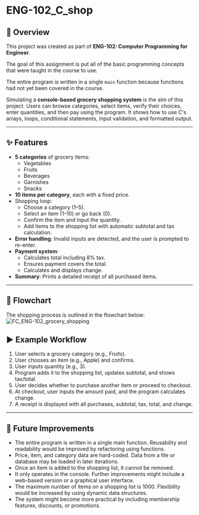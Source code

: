 # ENG-102_C_shop

## 📖 Overview
This project was created as part of **ENG-102: Computer Programming for Engineer**.

The goal of this assignment is put all of the basic programming concepts that were taught in the course to use. 

The entire program is written in a single `main` function because functions had not yet been covered in the course.

Simulating a **console-based grocery shopping system** is the aim of this project. Users can browse categories, select items, verify their choices, enter quantities, and then pay using the program. It shows how to use C's arrays, loops, conditional statements, input validation, and formatted output.

---

## ✨ Features
- **5 categories** of grocery items:
  - Vegetables
  - Fruits
  - Beverages
  - Garnishes
  - Snacks
- **10 items per category**, each with a fixed price.
- Shopping loop:
  - Choose a category (1–5).
  - Select an item (1–10) or go back (0).
  - Confirm the item and input the quantity.
  - Add items to the shopping list with automatic subtotal and tax calculation.
- **Error handling**: Invalid inputs are detected, and the user is prompted to re-enter.
- **Payment system**:
  - Calculates total including 8% tax.
  - Ensures payment covers the total.
  - Calculates and displays change.
- **Summary**: Prints a detailed receipt of all purchased items.

---

## 🧩 Flowchart
The shopping process is outlined in the flowchart below:
![FC_ENG-102_grocery_shopping](https://github.com/user-attachments/assets/cbff3141-a53e-46f5-9d37-c103d9a56a36)

## ▶️ Example Workflow
1. User selects a grocery category (e.g., Fruits).
2. User chooses an item (e.g., Apple) and confirms.
3. User inputs quantity (e.g., 3).
4. Program adds it to the shopping list, updates subtotal, and shows tax/total.
5. User decides whether to purchase another item or proceed to checkout.
6. At checkout, user inputs the amount paid, and the program calculates change.
7. A receipt is displayed with all purchases, subtotal, tax, total, and change.

---

## 🚀 Future Improvements
- The entire program is written in a single main function. Reusability and readability would be improved by refactoring using functions.
- Price, item, and category data are hard-coded. Data from a file or database may be loaded in later iterations.
- Once an item is added to the shopping list, it cannot be removed.
- It only operates in the console. Further improvements might include a web-based version or a graphical user interface.
- The maximum number of items on a shopping list is 1000. Flexibility would be increased by using dynamic data structures.
- The system might become more practical by including membership features, discounts, or promotions.
